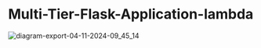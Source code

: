# Multi-Tier-Flask-Application-lambda


![diagram-export-04-11-2024-09_45_14](https://github.com/user-attachments/assets/080ad69c-8359-4515-8a6a-4513397c89ba)
